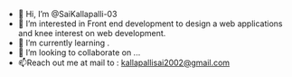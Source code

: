- 👋 Hi, I’m @SaiKallapalli-03
- 👀 I’m interested in Front end development to design a web applications and knee interest on web development.
- 🌱 I’m currently learning .
- 💞️ I’m looking to collaborate on ...
- 📫Reach out me at mail to : kallapallisai2002@gmail.com 

<!---
SaiKallapalli-03/SaiKallapalli-03 is a ✨ special ✨ repository because its `README.md` (this file) appears on your GitHub profile.
You can click the Preview link to take a look at your changes.
--->
